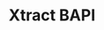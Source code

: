 ---
ref: xtract-is-for-azure05
layout: page
title: Xtract BAPI
description: Xtract IS for Azure BAPI
product: xtract-is-for-azure
parent: xtract-is-for-azure
childidentifier: bapi
permalink: /:collection/:path
weight: 5
lang: en_GB
old_url: /Xtract-IS-EN/default.aspx?pageid=bapi

---